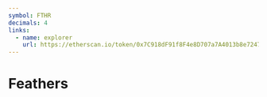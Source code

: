 ```yaml
---
symbol: FTHR
decimals: 4
links:
  - name: explorer
    url: https://etherscan.io/token/0x7C918dF91f8F4e8D707a7A4013b8e7247C0293B1
---
```


# Feathers
